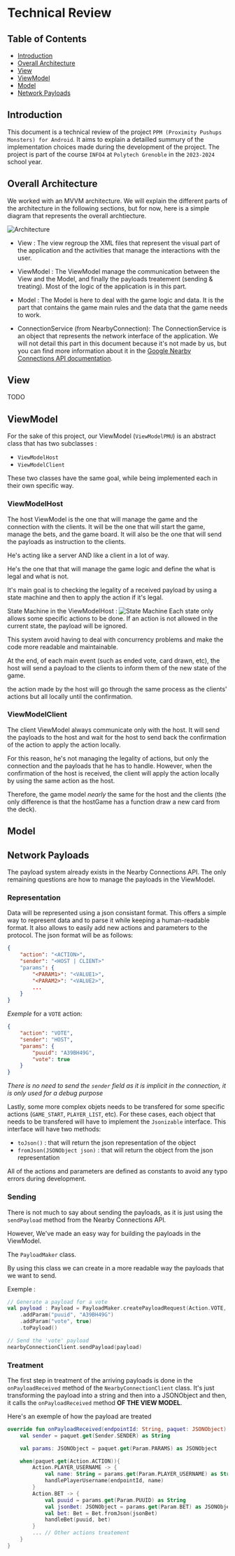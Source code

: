 # Technical Review

## Table of Contents

- [Introduction](#introduction)
- [Overall Architecture](#overall-architecture)
- [View](#view)
- [ViewModel](#viewmodel)
- [Model](#model)
- [Network Payloads](#network-payloads)

## Introduction

This document is a technical review of the project `PPM (Proximity Pushups Monsters) for Android`. It aims to explain a detailled summury of the implementation choices made during the development of the project. The project is part of the course `INFO4` at `Polytech Grenoble` in the `2023-2024` school year.

## Overall Architecture
We worked with an MVVM architecture. We will explain the different parts of the architecture in the following sections, but for now, here is a simple diagram that represents the overall archtiecture.

![Architecture](assets/overall_diagram.png)

- View : The view regroup the XML files that represent the visual part of the application and the activities that manage the interactions with the user.

- ViewModel : The ViewModel manage the communication between the View and the Model, and finally the payloads treatement (sending & treating). Most of the logic of the application is in this part.

- Model : The Model is here to deal with the game logic and data. It is the part that contains the game main rules and the data that the game needs to work.

- ConnectionService (from NearbyConnection): The ConnectionService is an object that represents the network interface of the application. We will not detail this part in this document because it's not made by us, but you can find more information about it in the [Google Nearby Connections API documentation](https://developers.google.com/nearby/connections/overview).

## View
TODO

## ViewModel
For the sake of this project, our ViewModel (`ViewModelPMU`) is an abstract class that has two subclasses :
- `ViewModelHost`
- `ViewModelClient`

These two classes have the same goal, while being implemented each in their own specific way. 


### ViewModelHost
The host ViewModel is the one that will manage the game and the connection with the clients. It will be the one that will start the game, manage the bets, and the game board. It will also be the one that will send the payloads as instruction to the clients.

He's acting like a server AND like a client in a lot of way.

He's the one that that will manage the game logic and define the what is legal and what is not.

It's main goal is to checking the legality of a received payload by using a state machine and then to apply the action if it's legal.

State Machine in the ViewModelHost :
![State Machine](assets/automata_pmu_rules.png) 
Each state only allows some specific actions to be done. If an action is not allowed in the current state, the payload will be ignored.

This system avoid having to deal with concurrency problems and make the code more readable and maintainable.

At the end, of each main event (such as ended vote, card drawn, etc), the host will send a payload to the clients to inform them of the new state of the game.

the action made by the host will go through the same process as the clients' actions but all locally until the confirmation.

### ViewModelClient
The client ViewModel always communicate only with the host. It will send the payloads to the host and wait for the host to send back the confirmation of the action to apply the action locally.

For this reason, he's not managing the legality of actions, but only the connection and the payloads that he has to handle. However, when the confirmation of the host is received, the client will apply the action locally by using the same action as the host. 

Therefore, the game model *nearly* the same for the host and the clients (the only difference is that the hostGame has a function draw a new card from the deck).

## Model 



## Network Payloads 
The payload system already exists in the Nearby Connections API. 
The only remaining questions are how to manage the payloads in the ViewModel.
### Representation
Data will be represented using a json consistant format.
This offers a simple way to represent data and to parse it while keeping a human-readable format.
It also allows to easily add new actions and parameters to the protocol.
The json format will be as follows:
```json
{
    "action": "<ACTION>",
    "sender": "<HOST | CLIENT>"
    "params": {
        "<PARAM1>": "<VALUE1>",
        "<PARAM2>": "<VALUE2>",
        ...
    }
}
```

*Exemple* for a `VOTE` action:
```json
{
    "action": "VOTE",
    "sender": "HOST",
    "params": {
        "puuid": "A39BH49G",
        "vote": true
    }
}
```
*There is no need to send the `sender` field as it is implicit in the connection, it is only used for a debug purpose*

Lastly, some more complex objets needs to be transfered for some specific actions (`GAME_START`, `PLAYER_LIST`, etc).
For these cases, each object that needs to be transfered will have to implement the `Jsonizable` interface.
This interface will have two methods:
- `toJson()` : that will return the json representation of the object
- `fromJson(JSONObject json)` : that will return the object from the json representation

All of the actions and parameters are defined as constants to avoid any typo errors during development.

### Sending
There is not much to say about sending the payloads, as it is just using the `sendPayload` method from the Nearby Connections API.

However, We've made an easy way for building the payloads in the ViewModel.

The `PayloadMaker` class. 

By using this class we can create in a more readable way the payloads that we want to send.

Exemple :
```kotlin
// Generate a payload for a vote
val payload : Payload = PayloadMaker.createPayloadRequest(Action.VOTE, Sender.CLIENT)
    .addParam("puuid", "A39BH49G")
    .addParam("vote", true)
    .toPayload()

// Send the 'vote' payload
nearbyConnectionClient.sendPayload(payload)
```

### Treatment
The first step in treatment of the arriving payloads is done in the `onPayloadReceived` method of the `NearbyConnectionClient` class.
It's just transforming the payload into a string and then into a JSONObject and then, it calls the `onPayloadReceived` method **OF THE VIEW MODEL**.

Here's an exemple of how the payload are treated
```kotlin
override fun onPayloadReceived(endpointId: String, paquet: JSONObject) {
    val sender = paquet.get(Sender.SENDER) as String

    val params: JSONObject = paquet.get(Param.PARAMS) as JSONObject

    when(paquet.get(Action.ACTION)){
        Action.PLAYER_USERNAME -> {
            val name: String = params.get(Param.PLAYER_USERNAME) as String
            handlePlayerUsername(endpointId, name)
        }
        Action.BET -> {
            val puuid = params.get(Param.PUUID) as String
            val jsonBet: JSONObject = params.get(Param.BET) as JSONObject
            val bet: Bet = Bet.fromJson(jsonBet)
            handleBet(puuid, bet)
        }
        ... // Other actions treatement
    }
}
```

